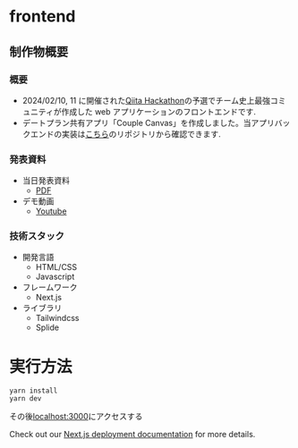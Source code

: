 # frontend

## 制作物概要

### 概要

- 2024/02/10, 11 に開催された[Qiita Hackathon](https://qiita.com/official-campaigns/hackathon/2024-first)の予選でチーム史上最強コミュニティが作成した web アプリケーションのフロントエンドです.
- デートプラン共有アプリ「Couple Canvas」を作成しました。当アプリバックエンドの実装は[こちら](https://github.com/strongest-community/backend_public)のリポジトリから確認できます.

### 発表資料

- 当日発表資料
  - [PDF](https://drive.google.com/file/d/1YkphcnxUufjyx4-JaE6nSClMftS8uctG/view?usp=sharing) 
- デモ動画
  - [Youtube](https://www.youtube.com/watch?v=1wJBQkTx-Pk)

### 技術スタック

- 開発言語
  - HTML/CSS
  - Javascript
- フレームワーク
  - Next.js
- ライブラリ
  - Tailwindcss
  - Splide
    


# 実行方法
```
yarn install
yarn dev
```
その後[localhost:3000](http://localhost:3000)にアクセスする


Check out our [Next.js deployment documentation](https://nextjs.org/docs/deployment) for more details.
